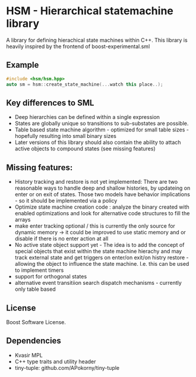 # HSM - Hierarchical statemachine library

A library for defining hierachical state machines within C++. This library is heavily inspired by the frontend of boost-experimental.sml

## Example

```C++
#include <hsm/hsm.hpp>
auto sm = hsm::create_state_machine(...watch this place..);
```

## Key differences to SML

* Deep hierarchies can be defined within a single expression
* States are globally unique so transitions to sub-substates are possible.
* Table based state machine algorithm - optimized for small table sizes - hopefully resulting into small binary sizes
* Later versions of this library should also contain the ability to attach active objects to compound states (see missing features)

## Missing features:

* History tracking and restore is not yet implemented: There are two reasonable ways to handle deep and shallow histories, by updateing on enter or on exit of states. Those two models have behavior implications - so it should be implemented via a policy
* Optimize state machine creation code : analyze the binary created with enabled optimizations and look for alternative code structures to fill the arrays
* make enter tracking optional / this is currently the only source for dynamic memory -> it could be improved to use static memory and or disable if there is no enter action at all
* No active state object support yet - The idea is to add the concept of special objects that exist within the state machine hierachy and may track external state and get triggers on enter/on exit/on histry restore - allowing the object to influence the state machine. I.e. this can be used to implement timers
* support for orthogonal states
* alternative event transitiion search dispatch mechanisms - currently only table based

## License

Boost Software License.

## Dependencies

* Kvasir MPL
* C++ type traits and utility header
* tiny-tuple: github.com/APokorny/tiny-tuple
